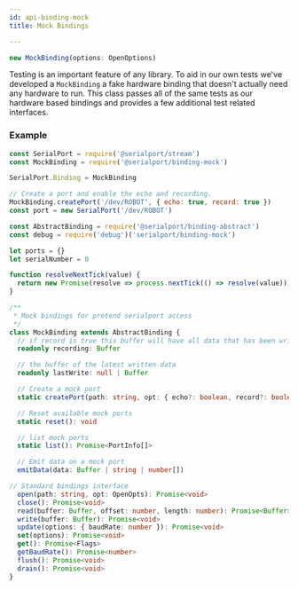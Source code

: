 ```yaml
---
id: api-binding-mock
title: Mock Bindings

---
```


```typescript
new MockBinding(options: OpenOptions)
```


Testing is an important feature of any library. To aid in our own tests we've developed a `MockBinding` a fake hardware binding that doesn't actually need any hardware to run. This class passes all of the same tests as our hardware based bindings and provides a few additional test related interfaces.

### Example

```js
const SerialPort = require('@serialport/stream')
const MockBinding = require('@serialport/binding-mock')

SerialPort.Binding = MockBinding

// Create a port and enable the echo and recording.
MockBinding.createPort('/dev/ROBOT', { echo: true, record: true })
const port = new SerialPort('/dev/ROBOT')
```

```typescript
const AbstractBinding = require('@serialport/binding-abstract')
const debug = require('debug')('serialport/binding-mock')

let ports = {}
let serialNumber = 0

function resolveNextTick(value) {
  return new Promise(resolve => process.nextTick(() => resolve(value)))
}

/**
 * Mock bindings for pretend serialport access
 */
class MockBinding extends AbstractBinding {
  // if record is true this buffer will have all data that has been written to this port
  readonly recording: Buffer

  // the buffer of the latest written data
  readonly lastWrite: null | Buffer

  // Create a mock port
  static createPort(path: string, opt: { echo?: boolean, record?: boolean, readyData?: Buffer}): void

  // Reset available mock ports
  static reset(): void

  // list mock ports
  static list(): Promise<PortInfo[]>

  // Emit data on a mock port
  emitData(data: Buffer | string | number[])

// Standard bindings interface
  open(path: string, opt: OpenOpts): Promise<void>
  close(): Promise<void>
  read(buffer: Buffer, offset: number, length: number): Promise<Buffer>
  write(buffer: Buffer): Promise<void>
  update(options: { baudRate: number }): Promise<void>
  set(options): Promise<void>
  get(): Promise<Flags>
  getBaudRate(): Promise<number>
  flush(): Promise<void>
  drain(): Promise<void>
}

```
